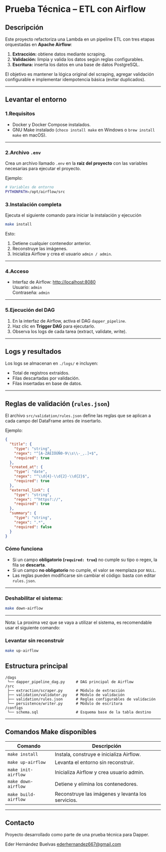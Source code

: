 # Prueba Técnica – ETL con Airflow

## Descripción
Este proyecto refactoriza una Lambda en un pipeline ETL con tres etapas orquestadas en **Apache Airflow**:
1. **Extracción:** obtiene datos mediante scraping.
2. **Validación:** limpia y valida los datos según reglas configurables.
3. **Escritura:** inserta los datos en una base de datos PostgreSQL.

El objetivo es mantener la lógica original del scraping, agregar validación configurable e implementar idempotencia básica (evitar duplicados).

---


## Levantar el entorno

### 1.Requisitos
- Docker y Docker Compose instalados.
- GNU Make instalado (`choco install make` en Windows o `brew install make` en macOS).

---

###  2.Archivo `.env`

Crea un archivo llamado `.env` en la **raíz del proyecto** con las variables necesarias para ejecutar el proyecto.

Ejemplo:

```bash
# Variables de entorno
PYTHONPATH=/opt/airflow/src
```

### 3.Instalación completa
Ejecuta el siguiente comando para iniciar la instalación y ejecución

```bash
make install
```
Esto:
1. Detiene cualquier contenedor anterior.
2. Reconstruye las imágenes.
3. Inicializa Airflow y crea el usuario `admin / admin`.


---

### 4.Acceso
- Interfaz de Airflow: [http://localhost:8080](http://localhost:8080)  
  Usuario: `admin`  
  Contraseña: `admin`

---

### 5.Ejecución del DAG
1. En la interfaz de Airflow, activa el DAG `dapper_pipeline`.
2. Haz clic en **Trigger DAG** para ejecutarlo.
3. Observa los logs de cada tarea (extract, validate, write).

---


## Logs y resultados
Los logs se almacenan en `./logs/` e incluyen:
- Total de registros extraídos.
- Filas descartadas por validación.
- Filas insertadas en base de datos.

---

## Reglas de validación (`rules.json`)
El archivo `src/validation/rules.json` define las reglas que se aplican a cada campo del DataFrame antes de insertarlo.

Ejemplo:
```json
{
  "title": {
    "type": "string",
    "regex": "^[A-ZÁÉÍÓÚÑ0-9\\s\\-_,.]+$",
    "required": true
  },
  "created_at": {
    "type": "date",
    "regex": "^\\d{4}-\\d{2}-\\d{2}$",
    "required": true
  },
  "external_link": {
    "type": "string",
    "regex": "^https?://",
    "required": true
  },
  "summary": {
    "type": "string",
    "regex": ".*",
    "required": false
  }
}
```

### Cómo funciona
- Si un campo **obligatorio (`required: true`)** no cumple su tipo o regex, la fila se **descarta**.
- Si un campo **no obligatorio** no cumple, el valor se reemplaza por `NULL`.
- Las reglas pueden modificarse sin cambiar el código: basta con editar `rules.json`.

---


### Deshabilitar el sistema:
```bash
make down-airflow
```
---
Nota: La proxima vez que se vaya a utilizar el sistema, es recomendable usar el siguiente comando:
### Levantar sin reconstruir
```bash
make up-airflow
```

## Estructura principal
```
/dags
 └── dapper_pipeline_dag.py     # DAG principal de Airflow
/src
 ├── extraction/scraper.py      # Módulo de extracción
 ├── validation/validator.py    # Módulo de validación
 ├── validation/rules.json      # Reglas configurables de validación
 └── persistence/writer.py      # Módulo de escritura
/configs
 └── schema.sql                 # Esquema base de la tabla destino
```

---

## Comandos Make disponibles
| Comando | Descripción |
|----------|--------------|
| `make install` | Instala, construye e inicializa Airflow. |
| `make up-airflow` | Levanta el entorno sin reconstruir. |
| `make init-airflow` | Inicializa Airflow y crea usuario admin. |
| `make down-airflow` | Detiene y elimina los contenedores. |
| `make build-airflow` | Reconstruye las imágenes y levanta los servicios. |

---

## Contacto
Proyecto desarrollado como parte de una prueba técnica para Dapper.

Eder Hernández Buelvas
ederhernandez667@gmail.com
